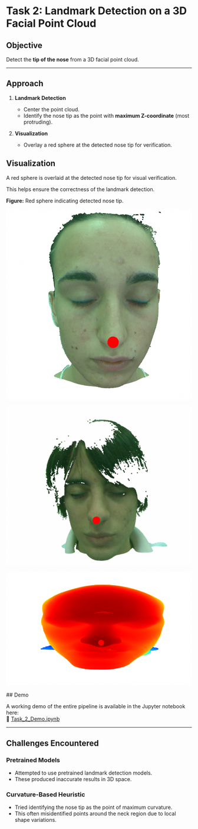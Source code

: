 # Task 2: Landmark Detection on a 3D Facial Point Cloud

## Objective
Detect the **tip of the nose** from a 3D facial point cloud.

---

## Approach

1. **Landmark Detection**
   - Center the point cloud.
   - Identify the nose tip as the point with **maximum Z-coordinate** (most protruding).

2. **Visualization**
   - Overlay a red sphere at the detected nose tip for verification.


## Visualization

A red sphere is overlaid at the detected nose tip for visual verification.

This helps ensure the correctness of the landmark detection.

**Figure:** Red sphere indicating detected nose tip.

<p align="center">
<img src="./output/point_cloud_1.png" width="900">
</p>

<p align="center">
<img src="./output/point_cloud_2.png" width="900">
</p>

<p align="center">
<img src="./output/DICOM.png" width="900">
</p>
## Demo

A working demo of the entire pipeline is available in the Jupyter notebook here:  
🔗 [Task_2_Demo.ipynb](https://github.com/TapasKumarDutta1/Tasks/blob/main/Task2/Task_2_Demo.ipynb)

---

## Challenges Encountered

### Pretrained Models
- Attempted to use pretrained landmark detection models.
- These produced inaccurate results in 3D space.

### Curvature-Based Heuristic
- Tried identifying the nose tip as the point of maximum curvature.
- This often misidentified points around the neck region due to local shape variations.

